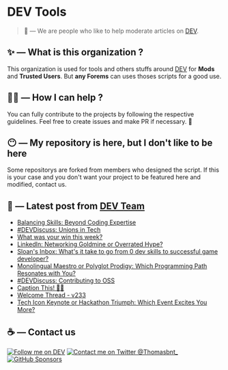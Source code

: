 # DEV Tools

> 🔧 — We are people who like to help moderate articles on [DEV](https://dev.to).

## ✨ — What is this organization ?

This organization is used for tools and others stuffs around [DEV](https://dev.to) for **Mods** and **Trusted Users**. But __any Forems__ can uses thoses scripts for a good use.


## 💪🏼 — How I can help ?

You can fully contribute to the projects by following the respective guidelines. Feel free to create issues and make PR if necessary. 🎉

## 😶 — My repository is here, but I don't like to be here

Some repositorys are forked from members who designed the script. If this is your case and you don't want your project to be featured here and modified, contact us.

## 📝 — Latest post from [DEV Team](https://dev.to/devteam)

<!-- BLOG-POST-LIST:START -->
- [Balancing Skills: Beyond Coding Expertise](https://dev.to/devteam/balancing-skills-beyond-coding-expertise-4k93)
- [#DEVDiscuss: Unions in Tech](https://dev.to/devteam/devdiscuss-unions-in-tech-44c5)
- [What was your win this week?](https://dev.to/devteam/what-was-your-win-this-week-13db)
- [LinkedIn: Networking Goldmine or Overrated Hype?](https://dev.to/devteam/linkedin-networking-goldmine-or-overrated-hype-1mij)
- [Sloan&#39;s Inbox: What&#39;s it take to go from 0 dev skills to successful game developer?](https://dev.to/devteam/sloans-inbox-whats-it-take-to-go-from-0-dev-skills-to-successful-game-developer-60h)
- [Monolingual Maestro or Polyglot Prodigy: Which Programming Path Resonates with You?](https://dev.to/devteam/monolingual-maestro-or-polyglot-prodigy-which-programming-path-resonates-with-you-aeg)
- [#DEVDiscuss: Contributing to OSS](https://dev.to/devteam/devdiscuss-contributing-to-oss-3d99)
- [Caption This! 🤔💭](https://dev.to/devteam/caption-this-4ok)
- [Welcome Thread - v233](https://dev.to/devteam/welcome-thread-v235-138i)
- [Tech Icon Keynote or Hackathon Triumph: Which Event Excites You More?](https://dev.to/devteam/tech-icon-keynote-or-hackathon-triumph-which-event-excites-you-more-27p5)
<!-- BLOG-POST-LIST:END -->


## ☕ — Contact us

[![Follow me on DEV](https://img.shields.io/badge/dev.to-%2308090A.svg?&style=for-the-badge&logo=dev.to&logoColor=white&alt=devto)](https://dev.to/thomasbnt)
[![Contact me on Twitter @Thomasbnt_](https://img.shields.io/badge/Contact%20me%20on%20Twitter-%231DA1F2.svg?&style=for-the-badge&logo=twitter&logoColor=white&alt=twitter)](https://twitter.com/messages/1142357270-1142357270?text=Hello,%20I%20contact%20you%20from%20devtotools%20&recipient_id=1142357270) [![GitHub Sponsors](https://img.shields.io/badge/Sponsor%20me-%23EA54AE.svg?&style=for-the-badge&logo=github-sponsors&logoColor=white)](https://github.com/sponsors/thomasbnt)


